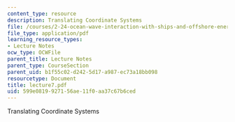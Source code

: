 ```yaml
---
content_type: resource
description: Translating Coordinate Systems
file: /courses/2-24-ocean-wave-interaction-with-ships-and-offshore-energy-systems-13-022-spring-2002/599e0819927156ae11f0aa37c67b6ced_lecture7.pdf
file_type: application/pdf
learning_resource_types:
- Lecture Notes
ocw_type: OCWFile
parent_title: Lecture Notes
parent_type: CourseSection
parent_uid: b1f55c02-d242-5d17-a987-ec73a18bb098
resourcetype: Document
title: lecture7.pdf
uid: 599e0819-9271-56ae-11f0-aa37c67b6ced
---
```

Translating Coordinate Systems

